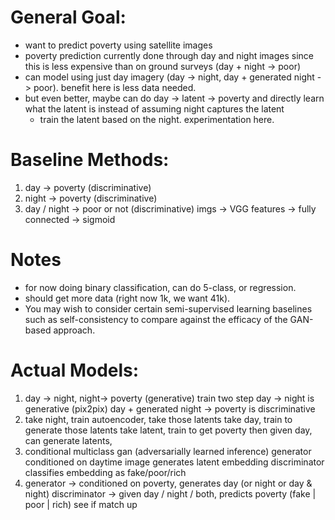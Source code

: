 # General Goal:

- want to predict poverty using satellite images
- poverty prediction currently done through day and night images since this is less expensive than on ground surveys (day + night -> poor)
- can model using just day imagery (day -> night, day + generated night -> poor). benefit here is less data needed.
- but even better, maybe can do day -> latent -> poverty and directly learn what the latent is instead of assuming night captures the latent
	- train the latent based on the night. experimentation here.

# Baseline Methods:

1) day -> poverty (discriminative)
2) night -> poverty (discriminative)
2) day / night -> poor or not (discriminative)
	imgs -> VGG features -> fully connected -> sigmoid

# Notes

- for now doing binary classification, can do 5-class, or regression.
- should get more data (right now 1k, we want 41k).
- You may wish to consider certain semi-supervised learning baselines such as self-consistency to compare against the efficacy of the GAN-based approach.

# Actual Models:

1) day -> night, night-> poverty (generative)
	train two step
	day -> night is generative (pix2pix)
	day + generated night -> poverty is discriminative
2) take night, train autoencoder, take those latents
	take day, train to generate those latents
	take latent, train to get poverty
	then given day, can generate latents, 
3) conditional multiclass gan
	(adversarially learned inference)
	generator conditioned on daytime image
	generates latent embedding
	discriminator classifies embedding as fake/poor/rich
4) generator -> conditioned on poverty, generates day (or night or day & night)
   discriminator -> given day / night / both, predicts poverty (fake | poor | rich)
   see if match up
